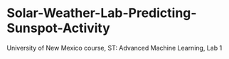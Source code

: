 # Solar-Weather-Lab-Predicting-Sunspot-Activity
University of New Mexico course, ST: Advanced Machine Learning, Lab 1

